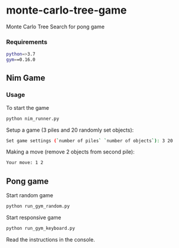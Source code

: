 # monte-carlo-tree-game
Monte Carlo Tree Search for pong game

### Requirements
```bash
python=>3.7
gym==0.16.0
```

## Nim Game

### Usage
To start the game
```bash
python nim_runner.py
```

Setup a game (3 piles and 20 randomly set objects):
```bash
Set game settings (`number of piles` `number of objects`): 3 20
```

Making a move (remove 2 objects from second pile):
```bash
Your move: 1 2
```

## Pong game

Start random game
```bash
python run_gym_random.py
```

Start responsive game
```bash
python run_gym_keyboard.py
```

Read the instructions in the console.